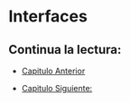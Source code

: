 # Interfaces

## Continua la lectura:

- [Capitulo Anterior](./../)                                                                 

- [Capitulo Siguiente: ](./../)